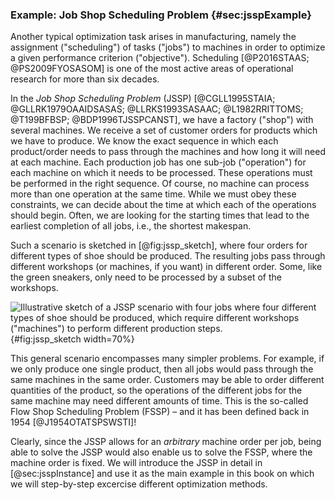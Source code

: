 ### Example: Job Shop Scheduling Problem {#sec:jsspExample}

Another typical optimization task arises in manufacturing, namely the assignment ("scheduling") of tasks ("jobs") to machines in order to optimize a given performance criterion ("objective").
Scheduling&nbsp;[@P2016STAAS; @PS2009FYOSASOM] is one of the most active areas of operational research for more than  six decades.

In the *Job Shop Scheduling Problem* (JSSP)&nbsp;[@CGLL1995STAIA; @GLLRK1979OAAIDSASAS; @LLRKS1993SASAAC; @L1982RRITTOMS; @T199BFBSP; @BDP1996TJSSPCANST], we have a factory ("shop") with several machines.
We receive a set of customer orders for products which we have to produce.
We know the exact sequence in which each product/order needs to pass through the machines and how long it will need at each machine.
Each production job has one sub-job ("operation") for each machine on which it needs to be processed.
These operations must be performed in the right sequence.
Of course, no machine can process more than one operation at the same time.
While we must obey these constraints, we can decide about the time at which each of the operations should begin.
Often, we are looking for the starting times that lead to the earliest completion of all jobs, i.e., the shortest makespan.

Such a scenario is sketched in [@fig:jssp_sketch], where four orders for different types of shoe should be produced.
The resulting jobs pass through different workshops (or machines, if you want) in different order.
Some, like the green sneakers, only need to be processed by a subset of the workshops.

![Illustrative sketch of a JSSP scenario with four jobs where four different types of shoe should be produced, which require different workshops ("machines") to perform different production steps.](\relative.path{jssp_sketch.svgz}){#fig:jssp_sketch width=70%}

This general scenario encompasses many simpler problems.
For example, if we only produce one single product, then all jobs would pass through the same machines in the same order.
Customers may be able to order different quantities of the product, so the operations of the different jobs for the same machine may need different amounts of time.
This is the so-called Flow Shop Scheduling Problem (FSSP) &ndash; and it has been defined back in 1954&nbsp;[@J1954OTATSPSWSTI]!

Clearly, since the JSSP allows for an *arbitrary* machine order per job, being able to solve the JSSP would also enable us to solve the FSSP, where the machine order is fixed.
We will introduce the JSSP in detail in [@sec:jsspInstance] and use it as the main example in this book on which we will step-by-step excercise different optimization methods.
